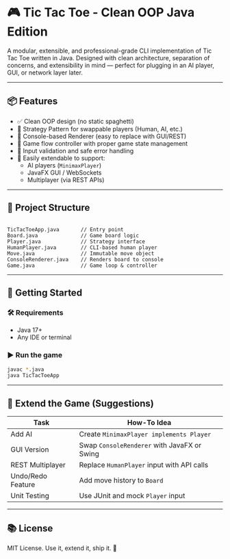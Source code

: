 # 🎮 Tic Tac Toe - Clean OOP Java Edition

A modular, extensible, and professional-grade CLI implementation of Tic Tac Toe written in Java. Designed with clean architecture, separation of concerns, and extensibility in mind — perfect for plugging in an AI player, GUI, or network layer later.

---

## 📦 Features

- ✅ Clean OOP design (no static spaghetti)
- 🧠 Strategy Pattern for swappable players (Human, AI, etc.)
- 🎨 Console-based Renderer (easy to replace with GUI/REST)
- 🏁 Game flow controller with proper game state management
- 🚫 Input validation and safe error handling
- 🔧 Easily extendable to support:
  - AI players (`MinimaxPlayer`)
  - JavaFX GUI / WebSockets
  - Multiplayer (via REST APIs)

---

## 📁 Project Structure

```

TicTacToeApp.java       // Entry point
Board.java              // Game board logic
Player.java             // Strategy interface
HumanPlayer.java        // CLI-based human player
Move.java               // Immutable move object
ConsoleRenderer.java    // Renders board to console
Game.java               // Game loop & controller

````

---

## 🏃 Getting Started

### 🛠 Requirements
- Java 17+
- Any IDE or terminal

### ▶️ Run the game

```bash
javac *.java
java TicTacToeApp
````

---

## 🤖 Extend the Game (Suggestions)

| Task              | How-To Idea                                 |
| ----------------- | ------------------------------------------- |
| Add AI            | Create `MinimaxPlayer implements Player`    |
| GUI Version       | Swap `ConsoleRenderer` with JavaFX or Swing |
| REST Multiplayer  | Replace `HumanPlayer` input with API calls  |
| Undo/Redo Feature | Add move history to `Board`                 |
| Unit Testing      | Use JUnit and mock `Player` input           |

---

## 📚 License

MIT License. Use it, extend it, ship it. 🚀




